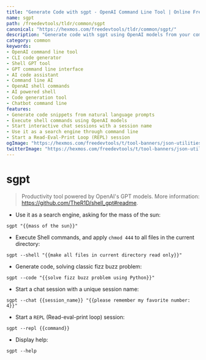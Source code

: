 ```yaml
---
title: "Generate Code with sgpt - OpenAI Command Line Tool | Online Free DevTools by Hexmos"
name: sgpt
path: /freedevtools/tldr/common/sgpt
canonical: "https://hexmos.com/freedevtools/tldr/common/sgpt/"
description: "Generate code with sgpt using OpenAI models from your command line interface. Solve problems, execute commands, and start chat sessions. Free online tool, no registration required."
category: common
keywords:
- OpenAI command line tool
- CLI code generator
- Shell GPT tool
- GPT command line interface
- AI code assistant
- Command line AI
- OpenAI shell commands
- AI powered shell
- Code generation tool
- Chatbot command line
features:
- Generate code snippets from natural language prompts
- Execute shell commands using OpenAI models
- Start interactive chat sessions with a session name
- Use it as a search engine through command line
- Start a Read-Eval-Print Loop (REPL) session
ogImage: "https://hexmos.com/freedevtools/t/tool-banners/json-utilities-banner.png"
twitterImage: "https://hexmos.com/freedevtools/t/tool-banners/json-utilities-banner.png"
---
```


# sgpt

> Productivity tool powered by OpenAI's GPT models.
> More information: <https://github.com/TheR1D/shell_gpt#readme>.

- Use it as a search engine, asking for the mass of the sun:

`sgpt "{{mass of the sun}}"`

- Execute Shell commands, and apply `chmod 444` to all files in the current directory:

`sgpt --shell "{{make all files in current directory read only}}"`

- Generate code, solving classic fizz buzz problem:

`sgpt --code "{{solve fizz buzz problem using Python}}"`

- Start a chat session with a unique session name:

`sgpt --chat {{session_name}} "{{please remember my favorite number: 4}}"`

- Start a `REPL` (Read-eval-print loop) session:

`sgpt --repl {{command}}`

- Display help:

`sgpt --help`

